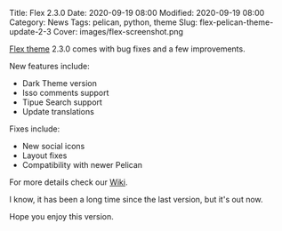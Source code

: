 Title: Flex 2.3.0
Date: 2020-09-19 08:00
Modified: 2020-09-19 08:00
Category: News
Tags: pelican, python, theme
Slug: flex-pelican-theme-update-2-3
Cover: images/flex-screenshot.png

[Flex theme](https://github.com/alexandrevicenzi/Flex) 2.3.0 comes with bug fixes and a few improvements.

New features include:

- Dark Theme version
- Isso comments support
- Tipue Search support
- Update translations

Fixes include:

- New social icons
- Layout fixes
- Compatibility with newer Pelican

For more details check our [Wiki](https://github.com/alexandrevicenzi/Flex/wiki).

I know, it has been a long time since the last version, but it's out now.

Hope you enjoy this version.
